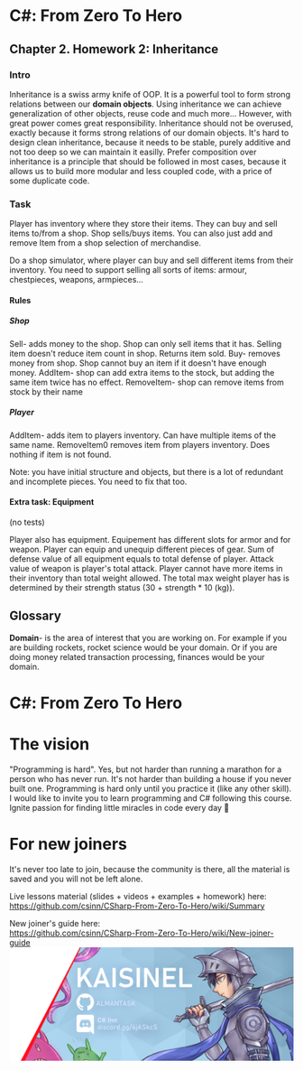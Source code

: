 
# C#: From Zero To Hero
## Chapter 2. Homework 2: Inheritance
### Intro
Inheritance is a swiss army knife of OOP. It is a powerful tool to form strong relations between our **domain objects**.
Using inheritance we can achieve generalization of other objects, reuse code and much more...
However, with great power comes great responsibility. Inheritance should not be overused, exactly because it forms strong relations of our domain objects.
It's hard to design clean inheritance, because it needs to be stable, purely additive and not too deep so we can maintain it easilly.
Prefer composition over inheritance is a principle that should be followed in most cases,
because it allows us to build more modular and less coupled code, with a price of some duplicate code.

### Task
Player has inventory where they store their items. They can buy and sell items to/from a shop.
Shop sells/buys items. You can also just add and remove Item from a shop selection of merchandise.

Do a shop simulator, where player can buy and sell different items from their inventory. You need to support selling all sorts of items: armour, chestpieces, weapons, armpieces...

#### Rules
##### Shop 
Sell- adds money to the shop. Shop can only sell items that it has. Selling item doesn't reduce item count in shop. Returns item sold.
Buy- removes money from shop. Shop cannot buy an item if it doesn't have enough money.
AddItem- shop can add extra items to the stock, but adding the same item twice has no effect.
RemoveItem- shop can remove items from stock by their name

##### Player
AddItem- adds item to players inventory. Can have multiple items of the same name.
RemoveItem0 removes item from players inventory. Does nothing if item is not found.

Note: you have initial structure and objects, but there is a lot of redundant and incomplete pieces. 
You need to fix that too. 

#### Extra task: Equipment
(no tests)  

Player also has equipment. Equipement has different slots for armor and for weapon. Player can equip and unequip different pieces of gear.
Sum of defense value of all equipment equals to total defense of player.
Attack value of weapon is player's total attack.
Player cannot have more items in their inventory than total weight allowed. The total max weight player has is determined by their strength status (30 + strength * 10 (kg)).

## Glossary
**Domain**- is the area of interest that you are working on. For example if you are building rockets, rocket science would be your domain.
Or if you are doing money related transaction processing, finances would be your domain.  

# C#: From Zero To Hero 
# The vision
"Programming is hard". Yes, but not harder than running a marathon for a person who has never run. It's not harder than 
building a house if you never built one. Programming is hard only until you practice it (like any other skill). 
I would like to invite you to learn programming and C# following this course. 
Ignite passion for finding little miracles in code every day 🙂

# For new joiners
It's never too late to join, because the community is there, all the material is saved
and you will not be left alone.

Live lessons material (slides + videos + examples + homework) here:  
https://github.com/csinn/CSharp-From-Zero-To-Hero/wiki/Summary

New joiner's guide here:  
https://github.com/csinn/CSharp-From-Zero-To-Hero/wiki/New-joiner-guide  
![Boot Camp Banner](Res/kaisi_banner.png)